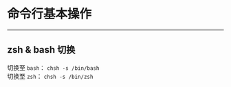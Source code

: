 # 命令行基本操作

---

## zsh & bash 切换

切换至 `bash`： `chsh -s /bin/bash`   
切换至 `zsh`： `chsh -s /bin/zsh`

